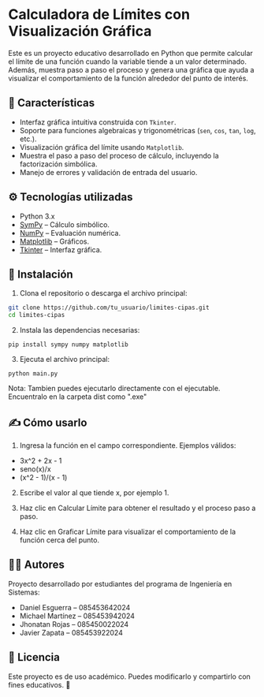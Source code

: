 # Calculadora de Límites con Visualización Gráfica

Este es un proyecto educativo desarrollado en Python que permite calcular el límite de una función cuando la variable tiende a un valor determinado. Además, muestra paso a paso el proceso y genera una gráfica que ayuda a visualizar el comportamiento de la función alrededor del punto de interés.

## 📌 Características

- Interfaz gráfica intuitiva construida con `Tkinter`.
- Soporte para funciones algebraicas y trigonométricas (`sen`, `cos`, `tan`, `log`, etc.).
- Visualización gráfica del límite usando `Matplotlib`.
- Muestra el paso a paso del proceso de cálculo, incluyendo la factorización simbólica.
- Manejo de errores y validación de entrada del usuario.

## ⚙️ Tecnologías utilizadas

- Python 3.x
- [SymPy](https://www.sympy.org) – Cálculo simbólico.
- [NumPy](https://numpy.org) – Evaluación numérica.
- [Matplotlib](https://matplotlib.org) – Gráficos.
- [Tkinter](https://docs.python.org/3/library/tkinter.html) – Interfaz gráfica.

## 🚀 Instalación

1. Clona el repositorio o descarga el archivo principal:

```bash
git clone https://github.com/tu_usuario/limites-cipas.git
cd limites-cipas
```
2. Instala las dependencias necesarias:
```
pip install sympy numpy matplotlib
```
3. Ejecuta el archivo principal:
```
python main.py
```
Nota: Tambien puedes ejecutarlo directamente con el ejecutable. Encuentralo en la carpeta dist como ".exe"

## ✍️ Cómo usarlo
1. Ingresa la función en el campo correspondiente. Ejemplos válidos:

- 3x^2 + 2x - 1
- seno(x)/x
- (x^2 - 1)/(x - 1)

2. Escribe el valor al que tiende x, por ejemplo 1.

3. Haz clic en Calcular Límite para obtener el resultado y el proceso paso a paso.

4. Haz clic en Graficar Límite para visualizar el comportamiento de la función cerca del punto.

## 👨‍💻 Autores
Proyecto desarrollado por estudiantes del programa de Ingeniería en Sistemas:

- Daniel Esguerra – 085453642024
- Michael Martínez – 085453942024
- Jhonatan Rojas – 085450022024
- Javier Zapata – 085453922024

## 📜 Licencia
Este proyecto es de uso académico. Puedes modificarlo y compartirlo con fines educativos. 🚀